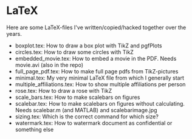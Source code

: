 LaTeX
=====

Here are some LaTeX-files I've written/copied/hacked together over the years.

  - boxplot.tex: How to draw a box plot with TikZ and pgfPlots
  - circles.tex: How to draw some circles with TikZ
  - embedded_movie.tex: How to embed a movie in the PDF. Needs movie.avi (also in the repo)
  - full_page_pdf.tex: How to make full page pdfs from TikZ-pictures 
  - minimal.tex: My very minimal LaTeX file from which I generally start
  - multiple_affiliations.tex: How to show multiple affiliations per person
  - rose.tex: How to draw a rose with TikZ
  - scale_bars.tex: How to make scalebars on figures
  - scalebar.tex: How to make scalebars on figures without calculating. Needs scalebar.m (and MATLAB) and scalebarimage.jpg
  - sizing.tex: Which is the correct command for which size?
  - watermark.tex: How to watermark document as confidential or something else


